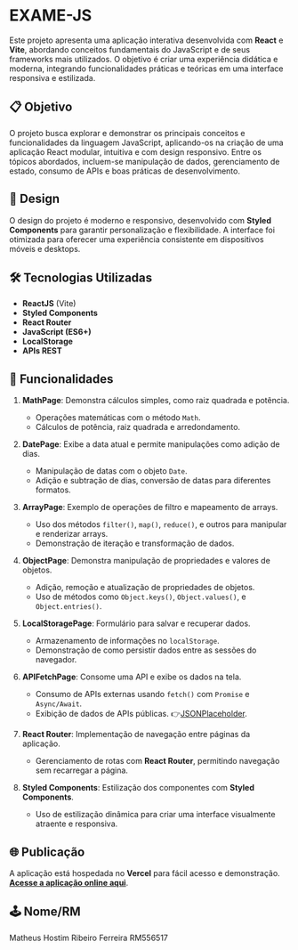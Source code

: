 # EXAME-JS

Este projeto apresenta uma aplicação interativa desenvolvida com **React** e **Vite**, abordando conceitos fundamentais do JavaScript e de seus frameworks mais utilizados. O objetivo é criar uma experiência didática e moderna, integrando funcionalidades práticas e teóricas em uma interface responsiva e estilizada.

## 📋 Objetivo

O projeto busca explorar e demonstrar os principais conceitos e funcionalidades da linguagem JavaScript, aplicando-os na criação de uma aplicação React modular, intuitiva e com design responsivo. Entre os tópicos abordados, incluem-se manipulação de dados, gerenciamento de estado, consumo de APIs e boas práticas de desenvolvimento.

## 🎨 Design

O design do projeto é moderno e responsivo, desenvolvido com **Styled Components** para garantir personalização e flexibilidade. A interface foi otimizada para oferecer uma experiência consistente em dispositivos móveis e desktops.

## 🛠️ Tecnologias Utilizadas

- **ReactJS** (Vite)
- **Styled Components**
- **React Router**
- **JavaScript (ES6+)**
- **LocalStorage**
- **APIs REST**

## 🚀 Funcionalidades

1. **MathPage**: Demonstra cálculos simples, como raiz quadrada e potência.  
   - Operações matemáticas com o método `Math`.  
   - Cálculos de potência, raiz quadrada e arredondamento.

2. **DatePage**: Exibe a data atual e permite manipulações como adição de dias.  
   - Manipulação de datas com o objeto `Date`.  
   - Adição e subtração de dias, conversão de datas para diferentes formatos.

3. **ArrayPage**: Exemplo de operações de filtro e mapeamento de arrays.  
   - Uso dos métodos `filter()`, `map()`, `reduce()`, e outros para manipular e renderizar arrays.  
   - Demonstração de iteração e transformação de dados.

4. **ObjectPage**: Demonstra manipulação de propriedades e valores de objetos.  
   - Adição, remoção e atualização de propriedades de objetos.  
   - Uso de métodos como `Object.keys()`, `Object.values()`, e `Object.entries()`.

5. **LocalStoragePage**: Formulário para salvar e recuperar dados.  
   - Armazenamento de informações no `localStorage`.  
   - Demonstração de como persistir dados entre as sessões do navegador.

6. **APIFetchPage**: Consome uma API e exibe os dados na tela.  
   - Consumo de APIs externas usando `fetch()` com `Promise` e `Async/Await`.  
   - Exibição de dados de APIs públicas. 👉[JSONPlaceholder](https://jsonplaceholder.typicode.com/).

7. **React Router**: Implementação de navegação entre páginas da aplicação.  
   - Gerenciamento de rotas com **React Router**, permitindo navegação sem recarregar a página.

8. **Styled Components**: Estilização dos componentes com **Styled Components**.  
   - Uso de estilização dinâmica para criar uma interface visualmente atraente e responsiva.


## 🌐 Publicação

A aplicação está hospedada no **Vercel** para fácil acesso e demonstração.  
[**Acesse a aplicação online aqui**](https://exame-js.vercel.app/).


## 🕹️ Nome/RM

Matheus Hostim Ribeiro Ferreira
RM556517